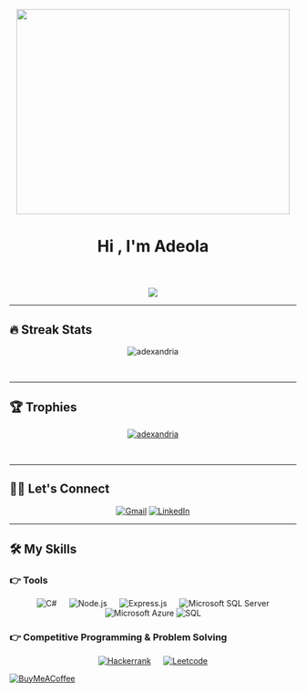 <p align = "center">
	<img src="https://media.giphy.com/media/unxCGmTuBvwo2djRLA/giphy.gif" width="480" height ="360">
</p>
<h1 align="center">Hi , I'm Adeola
<p>
<img src="https://komarev.com/ghpvc/?username=Adexandria&style=flat-square&color=blue" alt=""/>
</p>
</h1>

<p align="center">
  <a href="https://github.com/adexandria"><img src="https://readme-typing-svg.herokuapp.com?lines=Back+End+Developer+And+Open+Source+Contributor;Node.js%20|%20Csharp%20;My+pronouns+are+She/her&center=true&width=500&height=50"></a>
</p>
<hr/>
  
## 🔥 Streak Stats
<p align="center"><img src="https://github-readme-streak-stats.herokuapp.com/?user=adexandria&theme=algolia" alt="adexandria" /></p>
<br>
<hr/>

## 🏆 Trophies
<p align="center"> <a href="https://github.com/adexandria"><img
      src="https://github-profile-trophy.vercel.app/?username=adexandria&row=1&column=6&theme=algolia" alt="adexandria" /></a>  </p>

<!-- algolia -->
<br>
<hr/>

## 🙋‍♀️ Let's Connect
<p align="center">
	<a href="mailto:adeolaaderibigbe09@gmail.com"><img src="https://img.icons8.com/bubbles/50/000000/gmail.png" title='Gmail' alt="Gmail"/></a>
	<a href="https://www.linkedin.com/in/adeola-aderibigbe-a70195185/"><img src="https://img.icons8.com/bubbles/50/000000/linkedin.png" title='LinkedIn' alt="LinkedIn"/></a>
</p>
 
<hr/>

## 🛠️ My Skills

### 👉 Tools

<p align="center"> 
  &emsp; 
  <a> 
    <img alt="C#" src="https://img.shields.io/badge/C%23-239120?style=for-the-badge&logo=c-sharp&logoColor=white">
  </a> 
  &emsp;
  <a> 
    <img alt="Node.js" src="https://img.shields.io/badge/node.js-6DA55F?style=for-the-badge&logo=node.js&logoColor=white">
  </a> 
  &emsp;
  <a> 
    <img alt="Express.js" src="https://img.shields.io/badge/express.js-%23404d59.svg?style=for-the-badge&logo=express&logoColor=%2361DAFB">
  </a> 
  &emsp;
   <a> 
    <img alt="Microsoft SQL Server" src="https://img.shields.io/badge/Microsoft%20SQL%20Sever-CC2927?style=for-the-badge&logo=microsoft%20sql%20server&logoColor=white">
  </a> 
  &emsp;
   <a> 
    <img alt="Microsoft Azure" src="https://img.shields.io/badge/microsoft%20azure-0089D6?style=for-the-badge&logo=microsoft-azure&logoColor=white">
  </a> 
   <a>
   <img alt = "SQL" src= "https://img.shields.io/badge/SQL-Structured%20Query%20Language-blue?style=for-the-badge&logo=SQL&logoColor=white">
   </a>
</p>

 ### 👉 Competitive Programming & Problem Solving
 
<p align="center">
    <a href="https://www.hackerrank.com/adeolaaderibigb1"><img alt = "Hackerrank" src="https://img.shields.io/badge/hackerrank-%232EC866.svg?style=plastic&logo=hackerrank&logoColor=white" /></a>
  &emsp;
  <a href="https://leetcode.com/Blankie/"><img alt = "Leetcode" src="https://img.shields.io/badge/leetcode-%232EC866.svg?style=plastic&logo=leetcode&logoColor=white" /></a>
</p>


[![BuyMeACoffee](https://img.shields.io/badge/Buy%20Me%20a%20Coffee-ffdd00?style=for-the-badge&logo=buy-me-a-coffee&logoColor=black)](https://www.buymeacoffee.com/adexandria)

<!---
Adexandria/Adexandria is a ✨ special ✨ repository because its `README.md` (this file) appears on your GitHub profile.
You can click the Preview link to take a look at your changes.
--->
